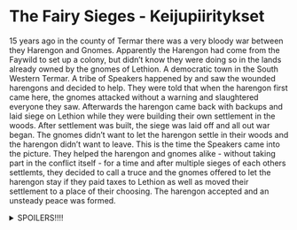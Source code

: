 # The Fairy Sieges - Keijupiiritykset

15 years ago in the county of Termar there was a very bloody war between they 
Harengon and Gnomes. Apparently the Harengon had come from the Faywild to set 
up a colony, but didn’t know they were doing so in the lands already owned by
the gnomes of Lethion. A democratic town in the South Western Termar. A tribe of
Speakers happened by and saw the wounded harengons and decided to help. They
were told that when the harengon first came here, the gnomes attacked without a
warning and slaughtered everyone they saw. Afterwards the harengon came back
with backups and laid siege on Lethion while they were building their own
settlement in the woods. After settlement was built, the siege was laid off and
all out war began. The gnomes didn’t want to let the harengon settle in their
woods and the harengon didn’t want to leave. This is the time the Speakers came
into the picture. They helped the harengon and gnomes alike - without taking
part in the conflict itself - for a time and after multiple sieges of each
others settlemts, they decided to call a truce and the gnomes offered to let the
harengon stay if they paid taxes to Lethion as well as moved their settlement to
a place of their choosing. The harengon accepted and an unsteady peace was
formed.

<details> 
<summary>SPOILERS!!!!</summary>

### Reasons for the war

Why the gnomes attacked? The Harengon were trespassing on the lands that the
gnomes had used as sacred burial site for ages. They also were eating fruits of
a plant plant known as Corpse Flower - a beautiful red flowered bush that
blossomed upon older graves and that the gnomes revered as sacred.

### What made this conflict worth of a name?

During one extermly gruesome siege, where the harengon were able to cut off all
supplies to Lethion, the gnomes started to sent out "hunting parties" that
would capture harengon and bring them back to the city to be eaten. Enraged by
this, the harengon started to capture some of the hunters and true polymorphing
them into harengons just to have their former friends eat them. This was never
discovered by the gnomes, and remains a dark and well guarded secret of the
harengons. The harengon do not know that some of their polymorphed prisoners
managed to run away, but coulndn't join Lethion as harengon.
</details> 
